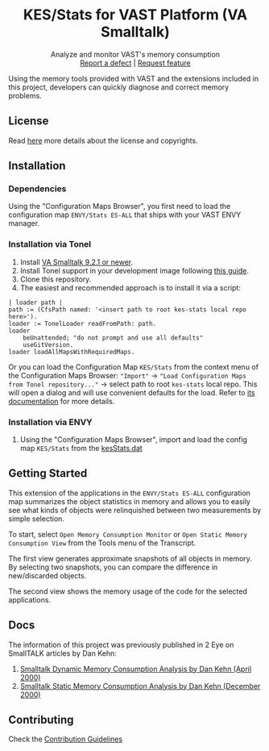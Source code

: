<p align="center">
<!---<img src="assets/logos/128x128.png">-->
 <h1 align="center">KES/Stats for VAST Platform (VA Smalltalk)</h1>
  <p align="center">
    Analyze and monitor VAST's memory consumption
    <!---
    <br>
    <a href="docs/"><strong>Explore the docs »</strong></a>
    <br>
    -->
    <br>
    <a href="https://github.com/vast-community-hub/kes-stats/issues/new?labels=Type%3A+Defect">Report a defect</a>
    |
    <a href="https://github.com/vast-community-hub/kes-stats/issues/new?labels=Type%3A+Feature">Request feature</a>
  </p>
</p>


Using the memory tools provided with VAST and the extensions included in this project, developers can quickly diagnose and correct memory problems.

## License
Read [here](LICENSE) more details about the license and copyrights.


## Installation

### Dependencies

Using the "Configuration Maps Browser", you first need to load the configuration map `ENVY/Stats ES-ALL` that ships with your VAST ENVY manager.


### Installation via Tonel

1. Install [VA Smalltalk 9.2.1 or newer](https://www.instantiations.com/products/vasmalltalk/download.html).
2. Install Tonel support in your development image following [this guide](https://github.com/vasmalltalk/tonel-vast#installation).
3. Clone this repository.
4. The easiest and recommended approach is to install it via a script:

```smalltalk
| loader path |
path := (CfsPath named: '<insert path to root kes-stats local repo here>').
loader := TonelLoader readFromPath: path.
loader
	beUnattended; "do not prompt and use all defaults"
	useGitVersion.
loader loadAllMapsWithRequiredMaps.
```

Or you can load the Configuration Map `KES/Stats` from the context menu of the Configuration Maps Browser: `"Import"` -> `"Load Configuration Maps from Tonel repository..."` -> select path to root `kes-stats` local repo. This will open a dialog and will use convenient defaults for the load. Refer to [its documentation](https://github.com/instantiations/tonel-vast#using-gui-menus) for more details.


### Installation via ENVY

1. Using the "Configuration Maps Browser", import and load the config map `KES/Stats` from the [kesStats.dat](envy/kesStats.dat)



## Getting Started

This extension of the applications in the `ENVY/Stats ES-ALL` configuration map summarizes the object statistics in memory and allows you to easily see what kinds of objects were relinquished between two measurements by simple selection.

To start, select `Open Memory Consumption Monitor` or `Open Static Memory Consumption View`
from the Tools menu of the Transcript.

The first view generates approximate snapshots of all objects in memory.  By selecting two
snapshots, you can compare the difference in new/discarded objects.

The second view shows the memory usage of the code for the selected applications.




## Docs

The information of this project was previously published in 2 Eye on SmallTALK articles by Dan Kehn:

1. [Smalltalk Dynamic Memory Consumption Analysis by Dan Kehn  (April 2000)](docs/old-readme/SmallTALKDynamicMemoryAnalysis.htm)
2. [Smalltalk Static Memory Consumption Analysis  by Dan Kehn (December 2000)](docs/old-readme/SmallTALKStaticMemoryAnalysis.htm)






## Contributing

Check the [Contribution Guidelines](CONTRIBUTING.md)
